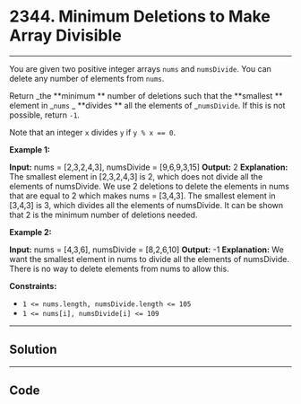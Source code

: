 # 2344. Minimum Deletions to Make Array Divisible

---

You are given two positive integer arrays `nums` and `numsDivide`. You can delete any number of elements from `nums`.

Return _the **minimum ** number of deletions such that the **smallest ** element in _`nums` _ **divides ** all the elements of _`numsDivide`. If this is not possible, return `-1`.

Note that an integer `x` divides `y` if `y % x == 0`.

 

**Example 1:**


**Input:** nums = [2,3,2,4,3], numsDivide = [9,6,9,3,15]
**Output:** 2
**Explanation:** 
The smallest element in [2,3,2,4,3] is 2, which does not divide all the elements of numsDivide.
We use 2 deletions to delete the elements in nums that are equal to 2 which makes nums = [3,4,3].
The smallest element in [3,4,3] is 3, which divides all the elements of numsDivide.
It can be shown that 2 is the minimum number of deletions needed.


**Example 2:**


**Input:** nums = [4,3,6], numsDivide = [8,2,6,10]
**Output:** -1
**Explanation:** 
We want the smallest element in nums to divide all the elements of numsDivide.
There is no way to delete elements from nums to allow this.

 

**Constraints:**

  * `1 <= nums.length, numsDivide.length <= 105`
  * `1 <= nums[i], numsDivide[i] <= 109`

---

## Solution



---

## Code
```python


```